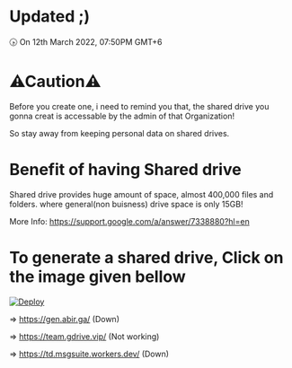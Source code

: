 # Updated ;)
🕟 On 12th March 2022, 07:50PM GMT+6
# ⚠Caution⚠
Before you create one, i need to remind you that, the shared drive you gonna creat is accessable by the admin of that Organization!

So stay away from keeping personal data on shared drives.
# Benefit of having Shared drive
Shared drive provides huge amount of space, almost 400,000 files and folders.
where general(non buisness) drive space is only 15GB!

More Info: https://support.google.com/a/answer/7338880?hl=en
# To generate a shared drive, Click on the image given bellow
[![Deploy](https://cdn.jsdelivr.net/gh/devillD/Shared-Drive-Creator/Shared-Drive-Creator.png)](https://gen.abir.ga/)

=> https://gen.abir.ga/ (Down)

=> https://team.gdrive.vip/ (Not working)

=> https://td.msgsuite.workers.dev/ (Down)
